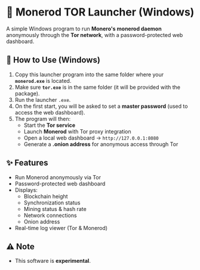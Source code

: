 # 🧅 Monerod TOR Launcher (Windows)

A simple Windows program to run **Monero's monerod daemon** anonymously through the **Tor network**, with a password-protected web dashboard.

## 🚀 How to Use (Windows)
1. Copy this launcher program into the same folder where your **`monerod.exe`** is located.  
2. Make sure **`tor.exe`** is in the same folder (it will be provided with the package).  
3. Run the launcher `.exe`.  
4. On the first start, you will be asked to set a **master password** (used to access the web dashboard).  
5. The program will then:
   - Start the **Tor service**  
   - Launch **Monerod** with Tor proxy integration  
   - Open a local web dashboard → `http://127.0.0.1:8080`  
   - Generate a **.onion address** for anonymous access through Tor  

## ✨ Features
- Run Monerod anonymously via Tor  
- Password-protected web dashboard  
- Displays:
  - Blockchain height  
  - Synchronization status  
  - Mining status & hash rate  
  - Network connections  
  - Onion address  
- Real-time log viewer (Tor & Monerod)  

## ⚠️ Note
- This software is **experimental**.  


